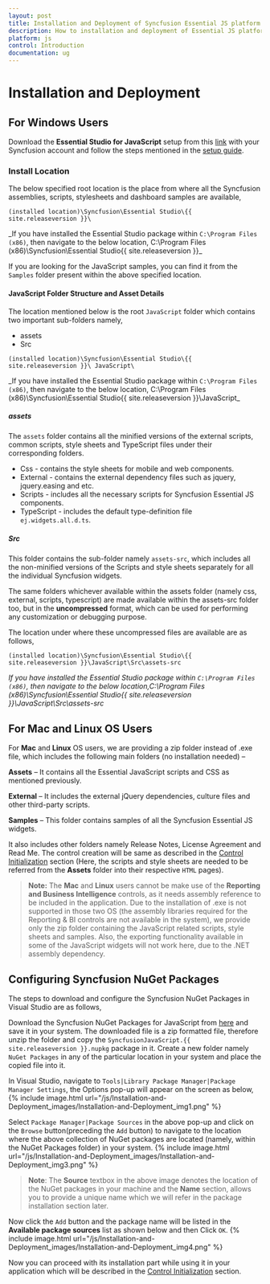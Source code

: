 ```yaml
---
layout: post
title: Installation and Deployment of Syncfusion Essential JS platform
description: How to installation and deployment of Essential JS platform in Windows, Mac & Linux machines. Configuring and installing through NuGet of Syncfusion Essential JS widgets.
platform: js
control: Introduction
documentation: ug
---
```


# Installation and Deployment

## For Windows Users

Download the **Essential Studio for JavaScript** setup from this [link](http://www.syncfusion.com/downloads/javascript) with your Syncfusion account and follow the steps mentioned in the [setup guide](http://help.syncfusion.com/ug/common/index.html).

### Install Location

The below specified root location is the place from where all the Syncfusion assemblies, scripts, stylesheets and dashboard samples are available,

`(installed location)\Syncfusion\Essential Studio\{{ site.releaseversion }}\`

_If you have installed the Essential Studio package within `C:\Program Files (x86)`, then navigate to the below location, C:\Program Files (x86)\Syncfusion\Essential Studio\{{ site.releaseversion }}\_

If you are looking for the JavaScript samples, you can find it from the `Samples` folder present within the above specified location. 

#### JavaScript Folder Structure and Asset Details

The location mentioned below is the root `JavaScript` folder which contains two important sub-folders namely,

* assets
* Src

`(installed location)\Syncfusion\Essential Studio\{{ site.releaseversion }}\ JavaScript\`

_If you have installed the Essential Studio package within `C:\Program Files (x86)`, then navigate to the below location, C:\Program Files (x86)\Syncfusion\Essential Studio\{{ site.releaseversion }}\JavaScript\_

##### assets 

The `assets` folder contains all the minified versions of the external scripts, common scripts, style sheets and TypeScript files under their corresponding folders.

  * Css - contains the style sheets for mobile and web components.
  * External - contains the external dependency files such as jquery, jquery.easing and etc.
  * Scripts - includes all the necessary scripts for Syncfusion Essential JS components.
  * TypeScript - includes the default type-definition file `ej.widgets.all.d.ts`.

##### Src

This folder contains the sub-folder namely `assets-src`, which includes all the non-minified versions of the Scripts and style sheets separately for all the individual Syncfusion widgets.

The same folders whichever available within the assets folder (namely css, external, scripts, typescript) are made available within the assets-src folder too, but in the **uncompressed** format, which can be used for performing any customization or debugging purpose. 



The location under where these uncompressed files are available are as follows,


`(installed location)\Syncfusion\Essential Studio\{{ site.releaseversion }}\JavaScript\Src\assets-src`

_If you have installed the Essential Studio package within `C:\Program Files (x86)`, then navigate to the below location,C:\Program Files (x86)\Syncfusion\Essential Studio\{{ site.releaseversion }}\JavaScript\Src\assets-src_


## For Mac and Linux OS Users

For **Mac** and **Linux** OS users, we are providing a zip folder instead of .exe file, which includes the following main folders (no installation needed) – 

**Assets** – It contains all the Essential JavaScript scripts and CSS as mentioned previously.

**External** – It includes the external jQuery dependencies, culture files and other third-party scripts.

**Samples** – This folder contains samples of all the Syncfusion Essential JS widgets. 

It also includes other folders namely Release Notes, License Agreement and Read Me. The control creation will be same as described in the [Control Initialization](/js/control-initialization) section (Here, the scripts and style sheets are needed to be referred from the **Assets** folder into their respective `HTML` pages).


>  **Note:** The **Mac** and **Linux** users cannot be make use of the **Reporting and Business Intelligence** controls, as it needs assembly reference to be included in the application. Due to the installation of .exe is not supported in those two OS (the assembly libraries required for the Reporting & BI controls are not available in the system), we provide only the zip folder containing the JavaScript related scripts, style sheets and samples. 
>  Also, the exporting functionality available in some of the JavaScript widgets will not work here, due to the .NET assembly dependency.


## Configuring Syncfusion NuGet Packages

The steps to download and configure the Syncfusion NuGet Packages in Visual Studio are as follows,

Download the Syncfusion NuGet Packages for JavaScript from [here](http://nuget.syncfusion.com/login) and save it in your system. The downloaded file is a zip formatted file, therefore unzip the folder and copy the `SyncfusionJavaScript.{{ site.releaseversion }}.nupkg` package in it. Create a new folder namely `NuGet Packages` in any of the particular location in your system and place the copied file into it.

In Visual Studio, navigate to `Tools|Library Package Manager|Package Manager Settings`, the Options pop-up will appear on the screen as below,
{% include image.html url="/js/Installation-and-Deployment_images/Installation-and-Deployment_img1.png" %}

Select `Package Manager|Package Sources` in the above pop-up and click on the `Browse` button(preceding the `Add` button) to navigate to the location where the above collection of NuGet packages are located (namely, within the NuGet Packages folder) in your system.
{% include image.html url="/js/Installation-and-Deployment_images/Installation-and-Deployment_img3.png" %}

>  **Note**: The **Source** textbox in the above image denotes the location of the NuGet packages in your machine and the **Name** section, allows you to provide a unique name which we will refer in the package installation section later.

Now click the `Add` button and the package name will be listed in the **Available package sources** list as shown below and then Click `OK`.
{% include image.html url="/js/Installation-and-Deployment_images/Installation-and-Deployment_img4.png" %}

Now you can proceed with its installation part while using it in your application which will be described in the [Control Initialization](/js/control-initialization#configuring-and-installing-nuget-into-your-project) section.

